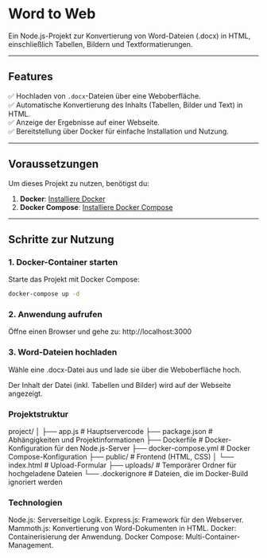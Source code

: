 # **Word to Web**

Ein Node.js-Projekt zur Konvertierung von Word-Dateien (.docx) in HTML, einschließlich Tabellen, Bildern und Textformatierungen.

---

## **Features**
✅ Hochladen von `.docx`-Dateien über eine Weboberfläche.  
✅ Automatische Konvertierung des Inhalts (Tabellen, Bilder und Text) in HTML.  
✅ Anzeige der Ergebnisse auf einer Webseite.  
✅ Bereitstellung über Docker für einfache Installation und Nutzung.  

---

## **Voraussetzungen**

Um dieses Projekt zu nutzen, benötigst du:  
1. **Docker**: [Installiere Docker](https://www.docker.com/get-started)  
2. **Docker Compose**: [Installiere Docker Compose](https://docs.docker.com/compose/install/)  

---

## **Schritte zur Nutzung**

### **1. Docker-Container starten**
Starte das Projekt mit Docker Compose:  
```bash
docker-compose up -d
```

### **2. Anwendung aufrufen**
Öffne einen Browser und gehe zu:
http://localhost:3000

### **3. Word-Dateien hochladen**
Wähle eine .docx-Datei aus und lade sie über die Weboberfläche hoch.

Der Inhalt der Datei (inkl. Tabellen und Bilder) wird auf der Webseite angezeigt.


### **Projektstruktur**

project/
│
├── app.js              # Hauptservercode
├── package.json        # Abhängigkeiten und Projektinformationen
├── Dockerfile          # Docker-Konfiguration für den Node.js-Server
├── docker-compose.yml  # Docker Compose-Konfiguration
├── public/             # Frontend (HTML, CSS)
│   └── index.html      # Upload-Formular
├── uploads/            # Temporärer Ordner für hochgeladene Dateien
└── .dockerignore       # Dateien, die im Docker-Build ignoriert werden



### **Technologien**
Node.js: Serverseitige Logik.
Express.js: Framework für den Webserver.
Mammoth.js: Konvertierung von Word-Dokumenten in HTML.
Docker: Containerisierung der Anwendung.
Docker Compose: Multi-Container-Management.